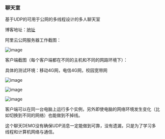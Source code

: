 ### 聊天室

基于UDP的可用于公网的多线程设计的多人聊天室

博客地址：[地址](https://www.leechain.top/blog/2017/12/05-udp-chat-room.html)

阿里云公网服务器工作截图：

![image](https://github.com/ChainGit/mine-demos/blob/master/demo03/chat-room/4.png)

客户端截图（每个客户端都在不同的主机和不同的网路环境下）：

具体的测试环境：移动4G网，电信4G网，校园宽带网

![image](https://github.com/ChainGit/mine-demos/blob/master/demo03/chat-room/2.jpg)

![image](https://github.com/ChainGit/mine-demos/blob/master/demo03/chat-room/3.jpg)

![image](https://github.com/ChainGit/mine-demos/blob/master/demo03/chat-room/1.png)

客户端可以在同一台电脑上运行多个实例，另外即使电脑的网络环境发生变化（比如切换到不同的网络）也能做到不掉线。

这个聊天DEMO没有确保UDP消息一定能做到可靠，没有遗漏，只是为了学习多线程和计算机网络与通信。

